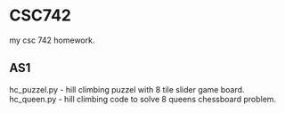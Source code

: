 # CSC742
my csc 742 homework.

## AS1
hc_puzzel.py - hill climbing puzzel with 8 tile slider game board.
hc_queen.py - hill climbing code to solve 8 queens chessboard problem.